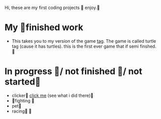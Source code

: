 Hi, these are my first coding projects 🐢
enjoy.🐢

# **My 🐢finished work**

* This takes you to my version of the game [tag](https://that-one-coder-0.github.io/Turtle-games/tag.html). The game is called turtle tag (cause it has turtles). this is the first ever game that if semi finshed.
🐢
# **In progress 🐢/ not finished 🐢/ not started🐢**
 * clicker🐢 [click me](https://that-one-coder-0.github.io/Turtle-games/clicker.html) (see what i did there)🐢
 * 🐢fighting [](https://that-one-coder-0.github.io/Turtle-games/fighting.html)🐢
 * pet🐢
 * racing🐢
🐢
